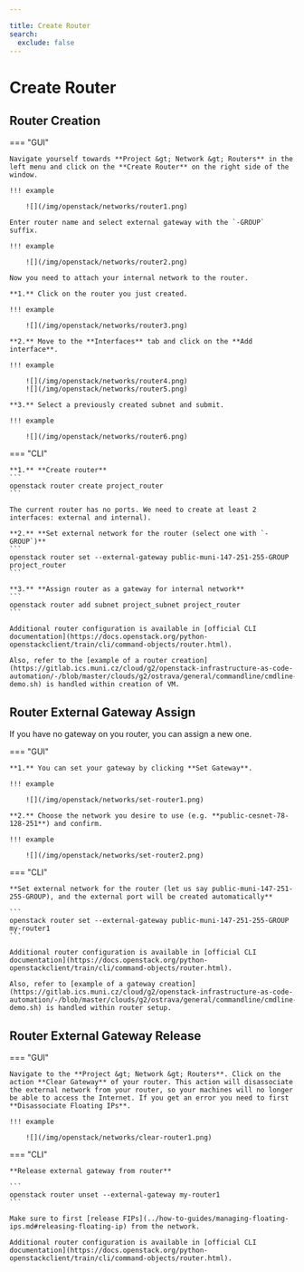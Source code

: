 ```yaml
---

title: Create Router
search:
  exclude: false
---
```


# Create Router

## Router Creation

=== "GUI"

    Navigate yourself towards **Project &gt; Network &gt; Routers** in the left menu and click on the **Create Router** on the right side of the window.

    !!! example

        ![](/img/openstack/networks/router1.png)

    Enter router name and select external gateway with the `-GROUP` suffix.

    !!! example

        ![](/img/openstack/networks/router2.png)

    Now you need to attach your internal network to the router.

    **1.** Click on the router you just created.

    !!! example

        ![](/img/openstack/networks/router3.png)

    **2.** Move to the **Interfaces** tab and click on the **Add interface**.

    !!! example

        ![](/img/openstack/networks/router4.png)
        ![](/img/openstack/networks/router5.png)

    **3.** Select a previously created subnet and submit.

    !!! example

        ![](/img/openstack/networks/router6.png)

=== "CLI"

    **1.** **Create router**
    ```
    openstack router create project_router
    ```

    The current router has no ports. We need to create at least 2 interfaces: external and internal).

    **2.** **Set external network for the router (select one with `-GROUP`)**
    ```
    openstack router set --external-gateway public-muni-147-251-255-GROUP project_router
    ```

    **3.** **Assign router as a gateway for internal network**
    ```
    openstack router add subnet project_subnet project_router
    ```

    Additional router configuration is available in [official CLI documentation](https://docs.openstack.org/python-openstackclient/train/cli/command-objects/router.html).

    Also, refer to the [example of a router creation](https://gitlab.ics.muni.cz/cloud/g2/openstack-infrastructure-as-code-automation/-/blob/master/clouds/g2/ostrava/general/commandline/cmdline-demo.sh) is handled within creation of VM. 

## Router External Gateway Assign

If you have no gateway on you router, you can assign a new one.

=== "GUI"

    **1.** You can set your gateway by clicking **Set Gateway**.

    !!! example

        ![](/img/openstack/networks/set-router1.png)

    **2.** Choose the network you desire to use (e.g. **public-cesnet-78-128-251**) and confirm.

    !!! example

        ![](/img/openstack/networks/set-router2.png)

=== "CLI"

    **Set external network for the router (let us say public-muni-147-251-255-GROUP), and the external port will be created automatically**

    ```
    openstack router set --external-gateway public-muni-147-251-255-GROUP my-router1
    ```

    Additional router configuration is available in [official CLI documentation](https://docs.openstack.org/python-openstackclient/train/cli/command-objects/router.html).

    Also, refer to [example of a gateway creation](https://gitlab.ics.muni.cz/cloud/g2/openstack-infrastructure-as-code-automation/-/blob/master/clouds/g2/ostrava/general/commandline/cmdline-demo.sh) is handled within router setup.

## Router External Gateway Release

=== "GUI"

    Navigate to the **Project &gt; Network &gt; Routers**. Click on the action **Clear Gateway** of your router. This action will disassociate the external network from your router, so your machines will no longer be able to access the Internet. If you get an error you need to first **Disassociate Floating IPs**.

    !!! example

        ![](/img/openstack/networks/clear-router1.png)

=== "CLI"

    **Release external gateway from router**

    ```
    openstack router unset --external-gateway my-router1
    ```

    Make sure to first [release FIPs](../how-to-guides/managing-floating-ips.md#releasing-floating-ip) from the network.

    Additional router configuration is available in [official CLI documentation](https://docs.openstack.org/python-openstackclient/train/cli/command-objects/router.html).
